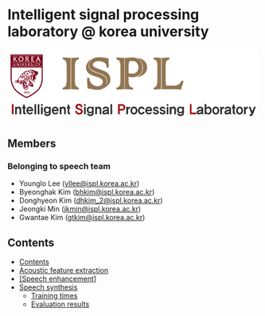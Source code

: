 # Intelligent signal processing laboratory @ korea university

<a href=http://ispl.korea.ac.kr><center><img src="./image/logo1.jpg"></center></a>



## Members
### Belonging to speech team
* Younglo Lee (yllee@ispl.korea.ac.kr)
* Byeonghak Kim (bhkim@ispl.korea.ac.kr)
* Donghyeon Kim (dhkim_2@ispl.korea.ac.kr)
* Jeongki Min (jkmin@ispl.korea.ac.kr)
* Gwantae Kim (gtkim@ispl.korea.ac.kr)

## Contents
  * [Contents](#contents)
  * [Acoustic feature extraction](#feature)<br/>
  * <a href=https://github.com/ByeonghakKim/ispl-speech/tree/master/Speech%20enhancement>[Speech enhancement]</a>
  * [Speech synthesis](#speechsynthesis)
    * [Training times](#training-times)
    * [Evaluation results](#evaluation-results)
